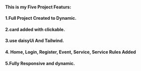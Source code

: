 #### This is my Five Project Featurs:
#### 1.Full Project Created to Dynamic.
#### 2.card added with clickable.
#### 3.use daisyUi And Tailwind. 
#### 4. Home, Login, Register, Event, Service, Service Rules Added
#### 5.Fully Responsive and dynamic.
